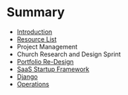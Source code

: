 # Summary

* [Introduction](README.md)
* [Resource List](resource_list.md)
* Project Management
* Church Research and Design Sprint
* [Portfolio Re-Design](portfolio_re-design.md)
* [SaaS Startup Framework](saas_startup_framework.md)
* [Django](django.md)
* [Operations](operations.md)

